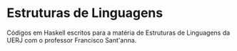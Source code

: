 # Estruturas de Linguagens

Códigos em Haskell escritos para a matéria de Estruturas de Linguagens da UERJ com o professor Francisco Sant'anna.

